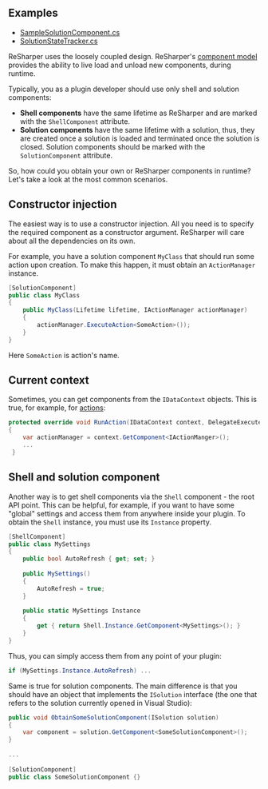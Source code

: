 [//]: # (title: Obtain Components in Runtime)

## Examples
* [SampleSolutionComponent.cs](https://github.com/JetBrains/sample-resharper-plugin/blob/master/SampleReSharperPlugin/src/SolutionComponent/SampleSolutionComponent.cs)
* [SolutionStateTracker.cs](https://github.com/JetBrains/sample-resharper-plugin/blob/master/SampleReSharperPlugin/src/SolutionStateTracker/SolutionStateTracker.cs)
 
ReSharper uses the loosely coupled design. ReSharper's [component model](Platform_ComponentModel.md) provides the ability to live load and unload new components, during runtime. 

Typically, you as a plugin developer should use only shell and solution components:
* **Shell components** have the same lifetime as ReSharper and are marked with the `ShellComponent` attribute.
* **Solution components** have the same lifetime with a solution, thus, they are created once a solution is loaded and terminated once the solution is closed. Solution components should be marked with the `SolutionComponent` attribute.

So, how could you obtain your own or ReSharper components in runtime? Let's take a look at the most common scenarios.

## Constructor injection
The easiest way is to use a constructor injection. All you need is to specify the required component as a constructor argument. ReSharper will care about all the dependencies on its own.

For example, you have a solution component `MyClass` that should run some action upon creation. To make this happen, it must obtain an `ActionManager` instance.

```csharp
[SolutionComponent]
public class MyClass
{
    public MyClass(Lifetime lifetime, IActionManager actionManager)
    {
        actionManager.ExecuteAction<SomeAction>());
    }
}
```

Here `SomeAction` is action's name.

## Current context
Sometimes, you can get components from the `IDataContext` objects. This is true, for example, for [actions](CreateMenuItemsUsingActions.md):

```csharp
protected override void RunAction(IDataContext context, DelegateExecute nextExecute)
{
    var actionManager = context.GetComponent<IActionManger>();
    ...
 }
```

## Shell and solution component
Another way is to get shell components via the `Shell` component - the root API point. This can be helpful, for example, if you want to have some "global" settings and access them from anywhere inside your plugin. To obtain the `Shell` instance, you must use its `Instance` property.

```csharp
[ShellComponent]
public class MySettings
{
    public bool AutoRefresh { get; set; }
 
    public MySettings()
    {
        AutoRefresh = true;
    }
 
    public static MySettings Instance
    {
        get { return Shell.Instance.GetComponent<MySettings>(); }
    }
}
```

Thus, you can simply access them from any point of your plugin:

```csharp
if (MySettings.Instance.AutoRefresh) ...
```

Same is true for solution components. The main difference is that you should have an object that implements the `ISolution` interface (the one that refers to the solution currently opened in Visual Studio):

```csharp
public void ObtainSomeSolutionComponent(ISolution solution)
{
    var component = solution.GetComponent<SomeSolutionComponent>();
}
 
...
 
[SolutionComponent]
public class SomeSolutionComponent {}
```
